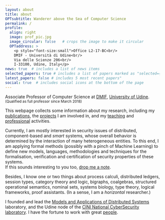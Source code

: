 ```yaml
---
layout: about
title: about
OPTsubtitle: Wanderer above the Sea of Computer Science
permalink: /
profile:
  align: right
  image: prof_pic.jpg
  image_circular: false   # crops the image to make it circular
  OPTaddress: >
    <p style="font-size:small">Office L2-17-BC<br/>
    DMIF - Università di Udine<br/>
    Via delle Scienze 206<br/>
    I-33100, Udine, Italy</p>
news: true  # includes a list of news items
selected_papers: true # includes a list of papers marked as "selected={true}"
latest_papers: false # includes 5 most recent papers"
social: true  # includes social icons at the bottom of the page
---
```

Associate Professor of Computer Science at <a href="https://www.dmif.uniud.it">DMIF</a>, <a href="https://www.uniud.it">University of Udine</a>. <small>(Qualified as full professor since March 2018)</small>

This webpage collects some information about my research, including my [publications](/publications/), the [projects](/projects/) I am involved in, and my [teaching](/teaching/) and [professional](/services/) activities.

Currently, I am mostly interested in security issues of distributed, component-based and *smart* systems, whose overall behavior is determined by the interaction of many heterogeneous entities.
To this end, I am applying formal methods (possibly with a pinch of Machine Learning) to define new models, languages, methodologies and techniques for the formalisation, verification and certification of security properties of these systems.
<br/>If this sounds interesting to you too, [drop me a note](mailto:marino.miculan@uniud.it).

[I am a *horizontal* scientist, not vertical: I prefer to range over many different subjects, finding connections between apparently distant subjects.]::
Besides, I know one or two things about
process calculi,
distributed ledgers,
session types,
category theory and logic, 
bigraphs, 
coalgebras, 
structured operational semantics, 
nominal sets, 
systems biology, 
type theory, 
logical frameworks,
proof assistants.
(In a sense, I am a *horizontal* researcher.)

I founded and lead the [Models and Applications of Distributed Systems](https://mads.uniud.it) laboratory, and the Udine node of the [CINI National CyberSecurity laboratory](https://cybersecnatlab.it).
I have the fortune to work with great [people](/group/).